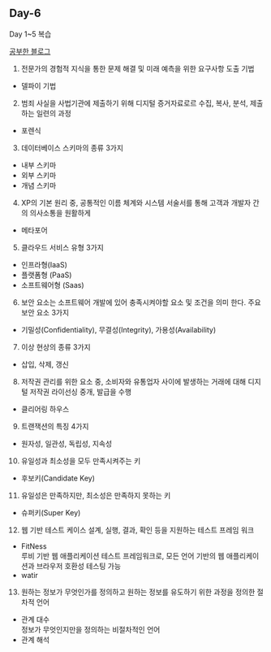 ## Day-6
Day 1~5 복습   

[공부한 블로그](https://starrykss.tistory.com/1849?category=636189)

1. 전문가의 경험적 지식을 통한 문제 해결 및 미래 예측을 위한 요구사항 도출 기법
- 델파이 기법

2. 범죄 사실을 사법기관에 제출하기 위해 디지털 증거자료로르 수집, 복사, 분석, 제출하는 일련의 과정
- 포렌식

3. 데이터베이스 스키마의 종류 3가지
- 내부 스키마
- 외부 스키마
- 개념 스키마

4. XP의 기본 원리 중, 공통적인 이름 체계와 시스템 서술서를 통해 고객과 개발자 간의 의사소통을 원활하게
- 메타포어

5. 클라우드 서비스 유형 3가지
- 인프라형(IaaS)
- 플랫폼형 (PaaS)
- 소프트웨어형 (Saas)

6. 보안 요소는 소프트웨어 개발에 있어 충족시켜야할 요소 및 조건을 의미 한다. 주요 보안 요소 3가지
- 기밀성(Confidentiality), 무결성(Integrity), 가용성(Availability)

7. 이상 현상의 종류 3가지
- 삽입, 삭제, 갱신

8. 저작권 관리를 위한 요소 중, 소비자와 유통업자 사이에 발생하는 거래에 대해 디지털 저작권 라이선싱 중개, 발급을 수행
- 클리어링 하우스

9. 트랜잭션의 특징 4가지
- 원자성, 일관성, 독립성, 지속성

10. 유일성과 최소성을 모두 만족시켜주는 키
- 후보키(Candidate Key)

11. 유일성은 만족하지만, 최소성은 만족하지 못하는 키
- 슈퍼키(Super Key)

12. 웹 기반 테스트 케이스 설계, 실행, 결과, 확인 등을 지원하는 테스트 프레임 워크
- FitNess   
루비 기반 웹 애플리케이션 테스트 프레임워크로, 모든 언어 기반의 웹 애플리케이션과 브라우저 호환성 테스팅 가능   
- watir

13. 원하는 정보가 무엇인가를 정의하고 원하는 정보를 유도하기 위한 과정을 정의한 절차적 언어
- 관계 대수   
정보가 무엇인지만을 정의하는 비절차적인 언어   
- 관계 해석